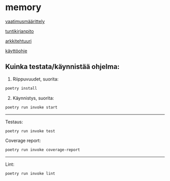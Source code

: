 # memory


[vaatimusmäärittely](https://github.com/000hcl/ot-harjoitustyo/blob/master/dokumentaatio/vaatimusmaarittely.md)

[tuntikirjanpito](https://github.com/000hcl/ot-harjoitustyo/blob/master/dokumentaatio/tuntikirjanpito.md)

[arkkitehtuuri](https://github.com/000hcl/ot-harjoitustyo/blob/master/dokumentaatio/arkkitehtuuri.md)

[käyttöohje](https://github.com/000hcl/ot-harjoitustyo/blob/master/dokumentaatio/kayttoohje.md)

## Kuinka testata/käynnistää ohjelma:

1. Riippuvuudet, suorita:
```bash
poetry install 
```
2. Käynnistys, suorita:
``` bash
poetry run invoke start
```
---

Testaus:
```bash
poetry run invoke test
```

Coverage report:
```bash
poetry run invoke coverage-report
```
---

Lint:
```bash
poetry run invoke lint
```

